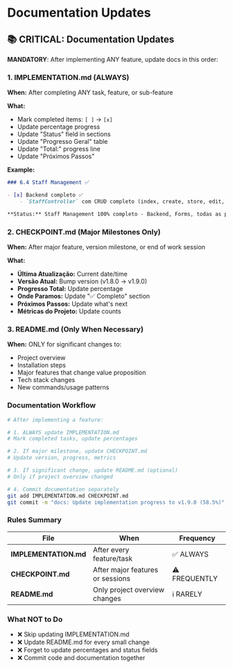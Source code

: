 # Documentation Updates

## 📚 CRITICAL: Documentation Updates

**MANDATORY**: After implementing ANY feature, update docs in this order:

### 1. IMPLEMENTATION.md (ALWAYS)

**When:** After completing ANY task, feature, or sub-feature

**What:**

- Mark completed items: `[ ]` → `[x]`
- Update percentage progress
- Update "Status" field in sections
- Update "Progresso Geral" table
- Update "Total:" progress line
- Update "Próximos Passos"

**Example:**

```markdown
### 6.4 Staff Management ✅

- [x] Backend completo ✅
    - `StaffController` com CRUD completo (index, create, store, edit, update, destroy)

**Status:** Staff Management 100% completo - Backend, Forms, todas as páginas implementados.
```

### 2. CHECKPOINT.md (Major Milestones Only)

**When:** After major feature, version milestone, or end of work session

**What:**

- **Última Atualização:** Current date/time
- **Versão Atual:** Bump version (v1.8.0 → v1.9.0)
- **Progresso Total:** Update percentage
- **Onde Paramos:** Update "✅ Completo" section
- **Próximos Passos:** Update what's next
- **Métricas do Projeto:** Update counts

### 3. README.md (Only When Necessary)

**When:** ONLY for significant changes to:

- Project overview
- Installation steps
- Major features that change value proposition
- Tech stack changes
- New commands/usage patterns

### Documentation Workflow

```bash
# After implementing a feature:

# 1. ALWAYS update IMPLEMENTATION.md
# Mark completed tasks, update percentages

# 2. If major milestone, update CHECKPOINT.md
# Update version, progress, metrics

# 3. If significant change, update README.md (optional)
# Only if project overview changed

# 4. Commit documentation separately
git add IMPLEMENTATION.md CHECKPOINT.md
git commit -m "docs: Update implementation progress to v1.9.0 (58.5%)"
```

### Rules Summary

| File                  | When                             | Frequency     |
|-----------------------|----------------------------------|---------------|
| **IMPLEMENTATION.md** | After every feature/task         | ✅ ALWAYS      |
| **CHECKPOINT.md**     | After major features or sessions | ⚠️ FREQUENTLY |
| **README.md**         | Only project overview changes    | ℹ️ RARELY     |

### What NOT to Do

- ❌ Skip updating IMPLEMENTATION.md
- ❌ Update README.md for every small change
- ❌ Forget to update percentages and status fields
- ❌ Commit code and documentation together
